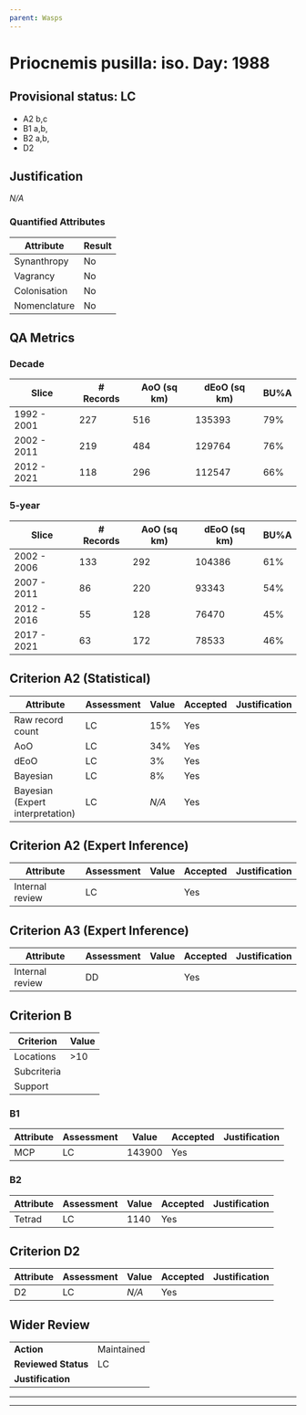 ```yaml
---
parent: Wasps
---
```

# Priocnemis pusilla: iso. Day: 1988
## Provisional status: LC
- A2 b,c
- B1 a,b, 
- B2 a,b, 
- D2

## Justification
*N/A*
### Quantified Attributes
|Attribute|Result|
|---|---|
|Synanthropy|No|
|Vagrancy|No|
|Colonisation|No|
|Nomenclature|No|
## QA Metrics
### Decade
| Slice | # Records | AoO (sq km) | dEoO (sq km) |BU%A |
|---|---|---|---|---|
|1992 - 2001|227|516|135393|79%|
|2002 - 2011|219|484|129764|76%|
|2012 - 2021|118|296|112547|66%|
### 5-year
| Slice | # Records | AoO (sq km) | dEoO (sq km) |BU%A |
|---|---|---|---|---|
|2002 - 2006|133|292|104386|61%|
|2007 - 2011|86|220|93343|54%|
|2012 - 2016|55|128|76470|45%|
|2017 - 2021|63|172|78533|46%|
## Criterion A2 (Statistical)
|Attribute|Assessment|Value|Accepted|Justification
|---|---|---|---|---|
|Raw record count|LC|15%|Yes||
|AoO|LC|34%|Yes||
|dEoO|LC|3%|Yes||
|Bayesian|LC|8%|Yes||
|Bayesian (Expert interpretation)|LC|*N/A*|Yes||
## Criterion A2 (Expert Inference)
|Attribute|Assessment|Value|Accepted|Justification
|---|---|---|---|---|
|Internal review|LC||Yes||
## Criterion A3 (Expert Inference)
|Attribute|Assessment|Value|Accepted|Justification
|---|---|---|---|---|
|Internal review|DD||Yes||
## Criterion B
|Criterion| Value|
|---|---|
|Locations|>10|
|Subcriteria||
|Support||
### B1
|Attribute|Assessment|Value|Accepted|Justification
|---|---|---|---|---|
|MCP|LC|143900|Yes||
### B2
|Attribute|Assessment|Value|Accepted|Justification
|---|---|---|---|---|
|Tetrad|LC|1140|Yes||
## Criterion D2
|Attribute|Assessment|Value|Accepted|Justification
|---|---|---|---|---|
|D2|LC|*N/A*|Yes||
## Wider Review
|  |  |
|---|---|
|**Action**|Maintained|
|**Reviewed Status**|LC|
|**Justification**||
---
 ---
 <br><br>
 
